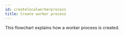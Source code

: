 ```yaml
---
id: createlocalworkerprocess
title: Create worker process
---
```

This flowchart explains how a worker process is created.
<div id="flowChartGraphDivContainer"></div>
<script src="https://unpkg.com/mermaid@8.5.1/dist/mermaid.min.js"></script>
<script src="/js/flowchart.js"></script>
<script>
    var startTestInstance = `
    graph TD
        STARTINSTANCE[["@wdio/cli:launcher startInstance()"]]-->
        CALLRUNNERRUNMETHOD["Call @wdio/local-runner:index.js run()<br>return @wdio/local-runner:worker instance"]-->
        ADDLISTENERS["Add message, error, exit event<br>listeners to worker instance."]-->
        CALLPOSTMESSAGE["Call @wdio/local-runner:worker postMessage().<br>If an instance is not created, call startProcess()<br>and fork a child process."]-->
        FORKCHILDPROCESS["@wdio/local-runner:worker startProcess() forks a<br>child process using the child_process fork() method."]-->
        CREATERUNNERINSTANCE["The args passed to  child_process fork execute the code in the<br>@wdio-local-runner run.js.This action creates a new instance<br>of @wdio/runner index.js. "]-->
        ADDHANDLERS["Add message, error and exit listeners to the forked process.<br>These listeners will process commands."]-->
        RUNWDIORUNNERINDEXJS["@wdio/local-runner postMessage() instructs the child process to<br>run the code @wdio/runner index.js."]-->
        POSTMESSAGE["@wdio/local-runner postMessage() sends child process a message that<br>contains the capability id,'run' command, config file, CLI args,<br>capabilties, config details about automation backend, number of retries.<br>When the child process receives this message, all services, reports and<br>services are setup. The tests are them executed."]-->
        CONTROLPASSEDTORUNNERINDEXJS["Control passed to @wdio/runner:index"]-->
        TESTINITCOMPLETE("All services, reports and services are setup. The tests are them executed.<br>See Test Execution flow chart for more information.")
    `;
    (function(){
        createFlowChart(startTestInstance);
    })();
</script>